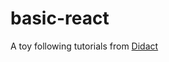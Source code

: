 # basic-react
A toy following tutorials from [Didact](https://engineering.hexacta.com/didact-learning-how-react-works-by-building-it-from-scratch-51007984e5c5)
